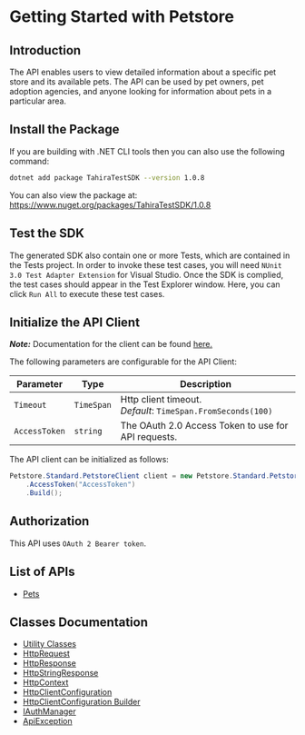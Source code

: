 
# Getting Started with Petstore

## Introduction

The API enables users to view detailed information about a specific pet store and its available pets. The API can be used by pet owners, pet adoption agencies, and anyone looking for information about pets in a particular area.

## Install the Package

If you are building with .NET CLI tools then you can also use the following command:

```bash
dotnet add package TahiraTestSDK --version 1.0.8
```

You can also view the package at:
https://www.nuget.org/packages/TahiraTestSDK/1.0.8

## Test the SDK

The generated SDK also contain one or more Tests, which are contained in the Tests project. In order to invoke these test cases, you will need `NUnit 3.0 Test Adapter Extension` for Visual Studio. Once the SDK is complied, the test cases should appear in the Test Explorer window. Here, you can click `Run All` to execute these test cases.

## Initialize the API Client

**_Note:_** Documentation for the client can be found [here.](https://www.github.com/TahiraKhattak/csharpdemo/tree/1.0.8/doc/client.md)

The following parameters are configurable for the API Client:

| Parameter | Type | Description |
|  --- | --- | --- |
| `Timeout` | `TimeSpan` | Http client timeout.<br>*Default*: `TimeSpan.FromSeconds(100)` |
| `AccessToken` | `string` | The OAuth 2.0 Access Token to use for API requests. |

The API client can be initialized as follows:

```csharp
Petstore.Standard.PetstoreClient client = new Petstore.Standard.PetstoreClient.Builder()
    .AccessToken("AccessToken")
    .Build();
```

## Authorization

This API uses `OAuth 2 Bearer token`.

## List of APIs

* [Pets](https://www.github.com/TahiraKhattak/csharpdemo/tree/1.0.8/doc/controllers/pets.md)

## Classes Documentation

* [Utility Classes](https://www.github.com/TahiraKhattak/csharpdemo/tree/1.0.8/doc/utility-classes.md)
* [HttpRequest](https://www.github.com/TahiraKhattak/csharpdemo/tree/1.0.8/doc/http-request.md)
* [HttpResponse](https://www.github.com/TahiraKhattak/csharpdemo/tree/1.0.8/doc/http-response.md)
* [HttpStringResponse](https://www.github.com/TahiraKhattak/csharpdemo/tree/1.0.8/doc/http-string-response.md)
* [HttpContext](https://www.github.com/TahiraKhattak/csharpdemo/tree/1.0.8/doc/http-context.md)
* [HttpClientConfiguration](https://www.github.com/TahiraKhattak/csharpdemo/tree/1.0.8/doc/http-client-configuration.md)
* [HttpClientConfiguration Builder](https://www.github.com/TahiraKhattak/csharpdemo/tree/1.0.8/doc/http-client-configuration-builder.md)
* [IAuthManager](https://www.github.com/TahiraKhattak/csharpdemo/tree/1.0.8/doc/i-auth-manager.md)
* [ApiException](https://www.github.com/TahiraKhattak/csharpdemo/tree/1.0.8/doc/api-exception.md)

